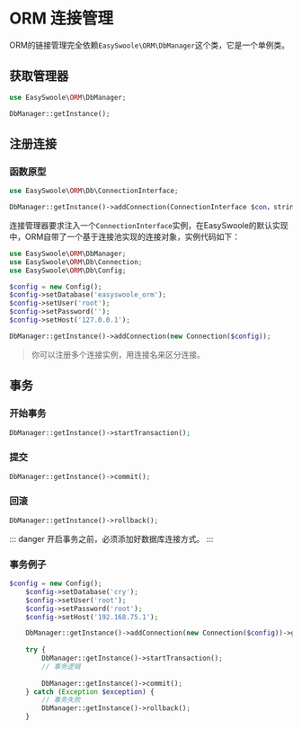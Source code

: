 # ORM 连接管理
ORM的链接管理完全依赖```EasySwoole\ORM\DbManager```这个类，它是一个单例类。
## 获取管理器
```php
use EasySwoole\ORM\DbManager;

DbManager::getInstance();
```

## 注册连接
### 函数原型
```php
use EasySwoole\ORM\Db\ConnectionInterface;

DbManager::getInstance()->addConnection(ConnectionInterface $con，string $connectionName = 'default');
```
连接管理器要求注入一个```ConnectionInterface```实例，在EasySwoole的默认实现中，ORM自带了一个基于连接池实现的连接对象，实例代码如下：
```php
use EasySwoole\ORM\DbManager;
use EasySwoole\ORM\Db\Connection;
use EasySwoole\ORM\Db\Config;

$config = new Config();
$config->setDatabase('easyswoole_orm');
$config->setUser('root');
$config->setPassword('');
$config->setHost('127.0.0.1');

DbManager::getInstance()->addConnection(new Connection($config));
```

> 你可以注册多个连接实例，用连接名来区分连接。

## 事务
### 开始事务
```php
DbManager::getInstance()->startTransaction();
```
### 提交
```php
DbManager::getInstance()->commit();
```
### 回滚
```php
DbManager::getInstance()->rollback();
```

::: danger
开启事务之前，必须添加好数据库连接方式。
:::

### 事务例子
```php
$config = new Config();
    $config->setDatabase('cry');
    $config->setUser('root');
    $config->setPassword('root');
    $config->setHost('192.168.75.1');

    DbManager::getInstance()->addConnection(new Connection($config))->getConnection();
    
    try {
        DbManager::getInstance()->startTransaction();
        // 事务逻辑
      
        DbManager::getInstance()->commit();
    } catch (Exception $exception) {
        // 事务失败    
        DbManager::getInstance()->rollback();
    }
```